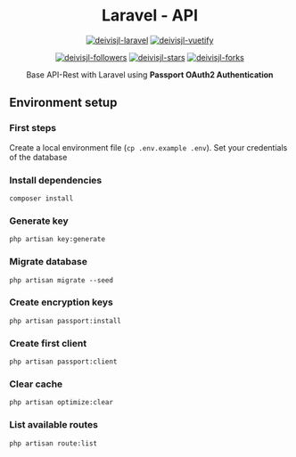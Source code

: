 <h1 align="center">
   Laravel - API
</h1>
<p align="center">
    <a href="https://laravel.com/"><img src="https://img.shields.io/badge/Laravel-v8-success?style=flat-square&logo=Laravel" alt="deivisjl-laravel"/></a>
    <a href="https://laravel.com/docs/8.x/passport/"><img src="https://img.shields.io/badge/Passport-v10.3-success?style=flat-square&logo=Laravel&logoColor=#000000" alt="deivisjl-vuetify"/></a>
</p>
<p align="center">
    <a href="#"><img src="https://img.shields.io/github/followers/deivisjl?style=social" alt="deivisjl-followers"/></a>
    <a href="#"><img src="https://img.shields.io/github/stars/deivisjl/laravel-api?style=social" alt="deivisjl-stars"/></a>
    <a href="#"><img src="https://img.shields.io/github/forks/deivisjl/laravel-api?style=social" alt="deivisjl-forks"/></a>
</p>

<p align="center">
Base API-Rest with Laravel using <strong>Passport OAuth2 Authentication</strong>
</p>

## Environment setup

### First steps
Create a local environment file (`cp .env.example .env`). Set your credentials of the database
### Install dependencies
```
composer install
```
### Generate key
```
php artisan key:generate
```
### Migrate database
```
php artisan migrate --seed
```

### Create encryption keys
```
php artisan passport:install
```

### Create first client
```
php artisan passport:client
```
### Clear cache
```
php artisan optimize:clear
```

### List available routes
```
php artisan route:list
```
